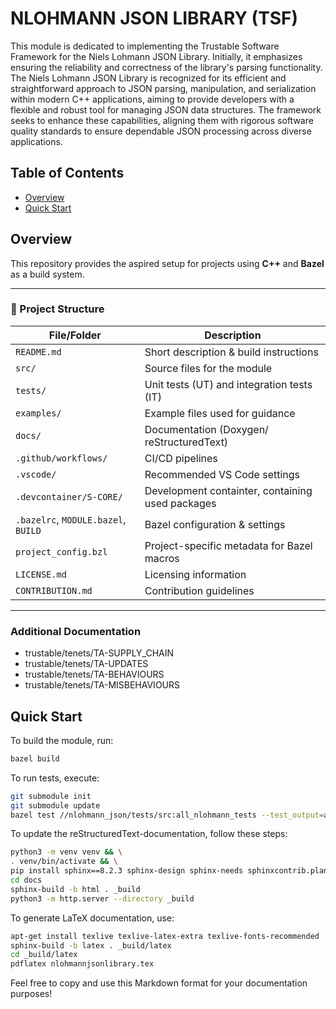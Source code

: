 # NLOHMANN JSON LIBRARY (TSF)

This module is dedicated to implementing the Trustable Software Framework for the Niels Lohmann JSON Library. Initially, it emphasizes ensuring the reliability and correctness of the library's parsing functionality. The Niels Lohmann JSON Library is recognized for its efficient and straightforward approach to JSON parsing, manipulation, and serialization within modern C++ applications, aiming to provide developers with a flexible and robust tool for managing JSON data structures. The framework seeks to enhance these capabilities, aligning them with rigorous software quality standards to ensure dependable JSON processing across diverse applications.

## Table of Contents

- [Overview](#overview)
- [Quick Start](#quick-start)

## Overview

This repository provides the aspired setup for projects using **C++** and **Bazel** as a build system.

---

### 📂 Project Structure

| File/Folder                         | Description                                       |
| ----------------------------------- | ------------------------------------------------- |
| `README.md`                         | Short description & build instructions            |
| `src/`                              | Source files for the module                       |
| `tests/`                            | Unit tests (UT) and integration tests (IT)        |
| `examples/`                         | Example files used for guidance                   |
| `docs/`                             | Documentation (Doxygen/ reStructuredText)         |
| `.github/workflows/`                | CI/CD pipelines                                   |
| `.vscode/`                          | Recommended VS Code settings                      |
| `.devcontainer/S-CORE/`             | Development containter, containing used packages  |
| `.bazelrc`, `MODULE.bazel`, `BUILD` | Bazel configuration & settings                    |
| `project_config.bzl`                | Project-specific metadata for Bazel macros        |
| `LICENSE.md`                        | Licensing information                             |
| `CONTRIBUTION.md`                   | Contribution guidelines                           |

---

### Additional Documentation

- trustable/tenets/TA-SUPPLY_CHAIN
- trustable/tenets/TA-UPDATES
- trustable/tenets/TA-BEHAVIOURS
- trustable/tenets/TA-MISBEHAVIOURS

## Quick Start

To build the module, run:

```bash
bazel build
```
To run tests, execute:

```bash
git submodule init
git submodule update
bazel test //nlohmann_json/tests/src:all_nlohmann_tests --test_output=all
```

To update the reStructuredText-documentation, follow these steps:

```bash
python3 -m venv venv && \
. venv/bin/activate && \
pip install sphinx==8.2.3 sphinx-design sphinx-needs sphinxcontrib.plantuml
cd docs
sphinx-build -b html . _build
python3 -m http.server --directory _build
```

To generate LaTeX documentation, use:
```bash
apt-get install texlive texlive-latex-extra texlive-fonts-recommended
sphinx-build -b latex . _build/latex
cd _build/latex
pdflatex nlohmannjsonlibrary.tex
```

Feel free to copy and use this Markdown format for your documentation purposes!

